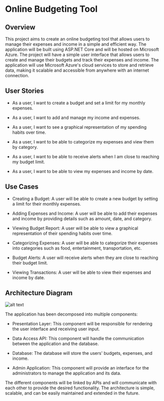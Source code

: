 # Online Budgeting Tool

## Overview

  This project aims to create an online budgeting tool that allows users to manage their expenses and income in a simple and efficient way. The application will be built using ASP.NET Core and will be hosted on Microsoft Azure. The project will have a simple user interface that allows users to create and manage their budgets and track their expenses and income. The application will use Microsoft Azure's cloud services to store and retrieve data, making it scalable and accessible from anywhere with an internet connection.

## User Stories

* As a user, I want to create a budget and set a limit for my monthly expenses.

* As a user, I want to add and manage my income and expenses.

* As a user, I want to see a graphical representation of my spending habits over time.

* As a user, I want to be able to categorize my expenses and view them by category.

* As a user, I want to be able to receive alerts when I am close to reaching my budget limit.

* As a user, I want to be able to view my expenses and income by date.

## Use Cases

* Creating a Budget: A user will be able to create a new budget by setting a limit for their monthly expenses.

* Adding Expenses and Income: A user will be able to add their expenses and income by providing details such as amount, date, and category.

* Viewing Budget Report: A user will be able to view a graphical representation of their spending habits over time.

* Categorizing Expenses: A user will be able to categorize their expenses into categories such as food, entertainment, transportation, etc.

* Budget Alerts: A user will receive alerts when they are close to reaching their budget limit.

* Viewing Transactions: A user will be able to view their expenses and income by date.

## Architecture Diagram

![alt text](https://github.com/dshaur/markdown-here/blob/main/Online_Budgeting_Tool_Architecture_Diagram.png "Architecture Diagram 1")

The application has been decomposed into multiple components:

* Presentation Layer: This component will be responsible for rendering the user interface and receiving user input.

* Data Access API: This component will handle the communication between the application and the database.

* Database: The database will store the users' budgets, expenses, and income.

* Admin Application: This component will provide an interface for the administrators to manage the application and its data.

The different components will be linked by APIs and will communicate with each other to provide the desired functionality. The architecture is simple, scalable, and can be easily maintained and extended in the future.
